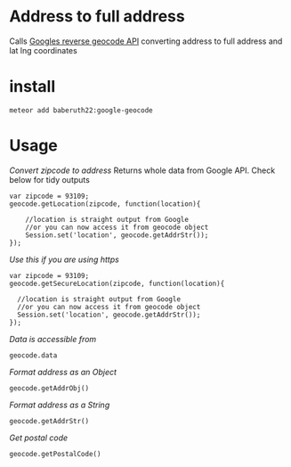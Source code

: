 # Address to full address
Calls [Googles reverse geocode API](https://developers.google.com/maps/documentation/geocoding/) converting address to full address and lat lng coordinates

# install
```
meteor add baberuth22:google-geocode
```

# Usage

*Convert zipcode to address*
Returns whole data from Google API. Check below for tidy outputs
```
var zipcode = 93109;
geocode.getLocation(zipcode, function(location){

	//location is straight output from Google
	//or you can now access it from geocode object
	Session.set('location', geocode.getAddrStr());
});
```

*Use this if you are using https*
```
var zipcode = 93109;
geocode.getSecureLocation(zipcode, function(location){

  //location is straight output from Google
  //or you can now access it from geocode object
  Session.set('location', geocode.getAddrStr());
});
```

*Data is accessible from*
```
geocode.data
```

*Format address as an Object*
```
geocode.getAddrObj()
```

*Format address as a String*
```
geocode.getAddrStr()
```

*Get postal code*
```
geocode.getPostalCode()
```
